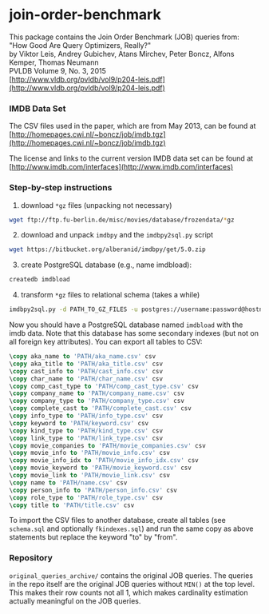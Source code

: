 # join-order-benchmark

This package contains the Join Order Benchmark (JOB) queries from:  
"How Good Are Query Optimizers, Really?"  
by Viktor Leis, Andrey Gubichev, Atans Mirchev, Peter Boncz, Alfons Kemper, Thomas Neumann  
PVLDB Volume 9, No. 3, 2015  
[http://www.vldb.org/pvldb/vol9/p204-leis.pdf](http://www.vldb.org/pvldb/vol9/p204-leis.pdf)

### IMDB Data Set
The CSV files used in the paper, which are from May 2013, can be found
at [http://homepages.cwi.nl/~boncz/job/imdb.tgz](http://homepages.cwi.nl/~boncz/job/imdb.tgz)

The license and links to the current version IMDB data set can be
found at [http://www.imdb.com/interfaces](http://www.imdb.com/interfaces)

### Step-by-step instructions
1. download `*gz` files (unpacking not necessary)

  ```sh
  wget ftp://ftp.fu-berlin.de/misc/movies/database/frozendata/*gz
  ```
  
2. download and unpack `imdbpy` and the `imdbpy2sql.py` script

  ```sh
  wget https://bitbucket.org/alberanid/imdbpy/get/5.0.zip
  ```

3. create PostgreSQL database (e.g., name imdbload):

  ```sh
  createdb imdbload
  ```

4. transform `*gz` files to relational schema (takes a while)

  ```sh
  imdbpy2sql.py -d PATH_TO_GZ_FILES -u postgres://username:password@hostname/imdbload
  ```

Now you should have a PostgreSQL database named `imdbload` with the
imdb data. Note that this database has some secondary indexes (but not
on all foreign key attributes). You can export all tables to CSV:

```sql
\copy aka_name to 'PATH/aka_name.csv' csv
\copy aka_title to 'PATH/aka_title.csv' csv
\copy cast_info to 'PATH/cast_info.csv' csv
\copy char_name to 'PATH/char_name.csv' csv
\copy comp_cast_type to 'PATH/comp_cast_type.csv' csv
\copy company_name to 'PATH/company_name.csv' csv
\copy company_type to 'PATH/company_type.csv' csv
\copy complete_cast to 'PATH/complete_cast.csv' csv
\copy info_type to 'PATH/info_type.csv' csv
\copy keyword to 'PATH/keyword.csv' csv
\copy kind_type to 'PATH/kind_type.csv' csv
\copy link_type to 'PATH/link_type.csv' csv
\copy movie_companies to 'PATH/movie_companies.csv' csv
\copy movie_info to 'PATH/movie_info.csv' csv
\copy movie_info_idx to 'PATH/movie_info_idx.csv' csv
\copy movie_keyword to 'PATH/movie_keyword.csv' csv
\copy movie_link to 'PATH/movie_link.csv' csv
\copy name to 'PATH/name.csv' csv
\copy person_info to 'PATH/person_info.csv' csv
\copy role_type to 'PATH/role_type.csv' csv
\copy title to 'PATH/title.csv' csv
```

To import the CSV files to another database, create all tables (see
`schema.sql` and optionally `fkindexes.sql`) and run the same copy as
above statements but replace the keyword "to" by "from".

### Repository
`original_queries_archive/` contains the original JOB queries. The queries in the repo itself are the original JOB queries without `MIN()` at the top level. This makes their row counts not all 1, which makes cardinality estimation actually meaningful on the JOB queries.
